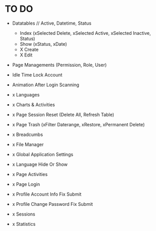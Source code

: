 # TO DO
- Datatables // Active, Datetime, Status
  - Index (xSelected Delete, xSelected Active, xSelected Inactive, Status)
  - Show (xStatus, xDate)
  - X Create
  - X Edit

- Page Managements (Permission, Role, User)
- Idle Time Lock Account
- Animation After Login Scanning

- x Languages
- x Charts & Activities
- x Page Session Reset (Delete All, Refresh Table)
- x Page Trash (xFilter Daterange, xRestore, xPermanent Delete)
- x Breadcumbs
- x File Manager
- x Global Application Settings
- x Language Hide Or Show
- x Page Activities
- x Page Login
- x Profile Account Info Fix Submit
- x Profile Change Password Fix Submit
- x Sessions
- x Statistics
